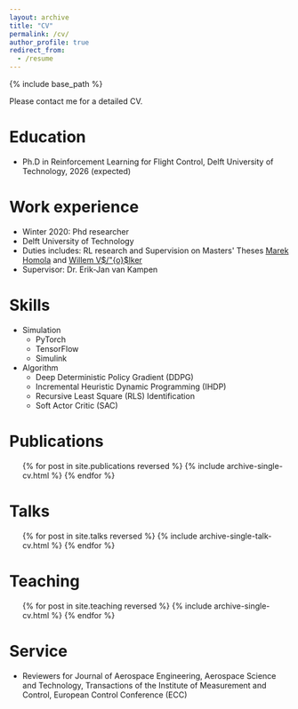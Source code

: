 ```yaml
---
layout: archive
title: "CV"
permalink: /cv/
author_profile: true
redirect_from:
  - /resume
---
```


{% include base_path %}

Please contact me for a detailed CV.

Education
======
* Ph.D in Reinforcement Learning for Flight Control, Delft University of Technology, 2026 (expected)


Work experience
======
  * Winter 2020: Phd researcher
  * Delft University of Technology
  * Duties includes: RL research and Supervision on Masters' Theses
    [Marek Homola](https://arc.aiaa.org/doi/abs/10.2514/6.2025-2793) and  [Willem V$/"{o}$lker](https://repository.tudelft.nl/record/uuid:a6b645d2-8d47-44d3-a4ad-1d5a6024f13f)
  * Supervisor: Dr. Erik-Jan van Kampen
  
Skills
======
* Simulation
  * PyTorch
  * TensorFlow
  * Simulink
* Algorithm
  * Deep Deterministic Policy Gradient (DDPG)
  * Incremental Heuristic Dynamic Programming (IHDP)
  * Recursive Least Square (RLS) Identification
  * Soft Actor Critic (SAC)

Publications
======
  <ul>{% for post in site.publications reversed %}
    {% include archive-single-cv.html %}
  {% endfor %}</ul>
  
Talks
======
  <ul>{% for post in site.talks reversed %}
    {% include archive-single-talk-cv.html  %}
  {% endfor %}</ul>
  
Teaching
======
  <ul>{% for post in site.teaching reversed %}
    {% include archive-single-cv.html %}
  {% endfor %}</ul>
  
Service
======
* Reviewers for Journal of Aerospace Engineering, Aerospace Science and Technology, Transactions of the Institute of Measurement and Control, European Control Conference (ECC)
